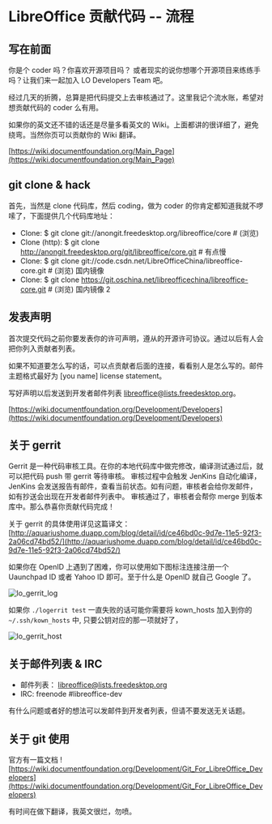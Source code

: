 # LibreOffice 贡献代码 -- 流程

## 写在前面

你是个 coder 吗？你喜欢开源项目吗？ 或者现实的说你想哪个开源项目来练练手吗？让我们来一起加入 LO Developers Team 吧。

经过几天的折腾，总算是把代码提交上去审核通过了。这里我记个流水账，希望对想贡献代码的 coder 么有用。

如果你的英文还不错的话还是尽量多看英文的 Wiki。上面都讲的很详细了，避免绕弯。当然你页可以贡献你的 Wiki 翻译。

[https://wiki.documentfoundation.org/Main_Page](https://wiki.documentfoundation.org/Main_Page)

## git clone & hack

首先，当然是 clone 代码库，然后 coding，做为 coder 的你肯定都知道我就不啰嗦了，下面提供几个代码库地址：

- Clone: \$ git clone git://anongit.freedesktop.org/libreoffice/core # (浏览)
- Clone (http): \$ git clone <http://anongit.freedesktop.org/git/libreoffice/core.git> # 有点慢
- Clone: \$ git clone git://code.csdn.net/LibreOfficeChina/libreoffice-core.git # (浏览) 国内镜像
- Clone: \$ git clone <https://git.oschina.net/libreofficechina/libreoffice-core.git> # (浏览) 国内镜像 2

## 发表声明

首次提交代码之前你要发表你的许可声明，遵从的开源许可协议。通过以后有人会把你列入贡献者列表。

如果不知道要怎么写的话，可以点贡献者后面的连接，看看别人是怎么写的。邮件主题格式最好为 [you name] license statement。

写好声明以后发送到开发者邮件列表 libreoffice@lists.freedesktop.org。

[https://wiki.documentfoundation.org/Development/Developers](https://wiki.documentfoundation.org/Development/Developers)

## 关于 gerrit

Gerrit 是一种代码审核工具。在你的本地代码库中做完修改，编译测试通过后，就可以把代码 push 带 gerrit 等待审核。
审核过程中会触发 JenKins 自动化编译，JenKins 会发送报告有邮件，查看当前状态。如有问题，审核者会给你发邮件，如有抄送会出现在开发者邮件列表中。
审核通过了，审核者会帮你 merge 到版本库中。那么恭喜你贡献代码完成！

关于 gerrit 的具体使用详见这篇译文：[http://aquariushome.duapp.com/blog/detail/id/ce46bd0c-9d7e-11e5-92f3-2a06cd74bd52/](http://aquariushome.duapp.com/blog/detail/id/ce46bd0c-9d7e-11e5-92f3-2a06cd74bd52/)

如果你在 OpenID 上遇到了困难，你可以使用如下图标注连接注册一个 Uaunchpad ID 或者 Yahoo ID 即可。至于什么是 OpenID 就自己 Google 了。

![lo_gerrit_log](http://7xjcd4.com1.z0.glb.clouddn.com/lo_gerrit_log.png)

如果你 `./logerrit test` 一直失败的话可能你需要将 kown_hosts 加入到你的 `~/.ssh/kown_hosts` 中, 只要公钥对应的那一项就好了，

![lo_gerrit_host](http://7xjcd4.com1.z0.glb.clouddn.com/lo_gerrit_host.png)

## 关于邮件列表 & IRC

- 邮件列表： libreoffice@lists.freedesktop.org
- IRC: freenode #libreoffice-dev

有什么问题或者好的想法可以发邮件到开发者列表，但请不要发送无关话题。

## 关于 git 使用

官方有一篇文档 ![https://wiki.documentfoundation.org/Development/Git_For_LibreOffice_Developers](https://wiki.documentfoundation.org/Development/Git_For_LibreOffice_Developers)

有时间在做下翻译，我英文很烂，勿喷。

